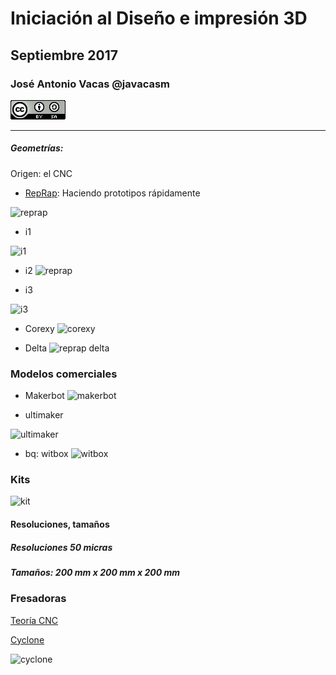 # Iniciación al Diseño e impresión 3D

## Septiembre 2017

### José Antonio Vacas @javacasm

![CCbySA](images/CCbySQ_88x31.png)

* *  *

##### Geometrías:

Origen: el CNC

* [RepRap](https://en.wikipedia.org/wiki/RepRap_project): Haciendo prototipos rápidamente

![reprap](https://upload.wikimedia.org/wikipedia/commons/a/a7/First_replication.jpg)

* i1

![i1](https://upload.wikimedia.org/wikipedia/commons/thumb/f/f8/Reprap_Darwin.jpg/330px-Reprap_Darwin.jpg)

* i2
![reprap](http://reprap.org/mediawiki/images/thumb/1/1f/Mendel.jpg/800px-Mendel.jpg)

* i3

![i3](http://www.filament2print.com/wp-content/uploads/2014/10/Prusa-i3-hphestos-1.jpg)

* Corexy
![corexy](http://3.bp.blogspot.com/-VABQ72YWnTM/Vf6ekGBm5dI/AAAAAAAAO_4/SzEjMwYfk20/s1600/smartrapcore-02.jpg)

* Delta
![reprap delta](http://jeromeabel.net/files/ressources/democratie-industrielle/bonus-images/fab/delta-robot-reprap-helium-frog.jpg)


### Modelos comerciales

* Makerbot
 ![makerbot](http://store.makerbot.com/mb-images/store/global/international.jpg)

* ultimaker

![ultimaker](https://i.ytimg.com/vi/Sz77Tq9xzpM/maxresdefault.jpg)

* bq: witbox
![witbox](http://www.imprimalia3d.com/sites/default/files/Witbox_3D-printer-yellow-iGo3D.jpg)

### Kits

![kit](http://www.moebyus.com/images/stories/virtuemart/product/img_3948.jpg)


#### Resoluciones, tamaños

##### Resoluciones 50 micras
##### Tamaños: 200 mm x 200 mm x 200 mm

### Fresadoras

[Teoría CNC](http://spainlabs.com/wiki/index.php?title=Fresadoras_CNC)

[Cyclone](https://github.com/bq/Cyclone-PCB-Factory)

![cyclone](https://i.ytimg.com/vi/jWKOkb-tut8/maxresdefault.jpg)
